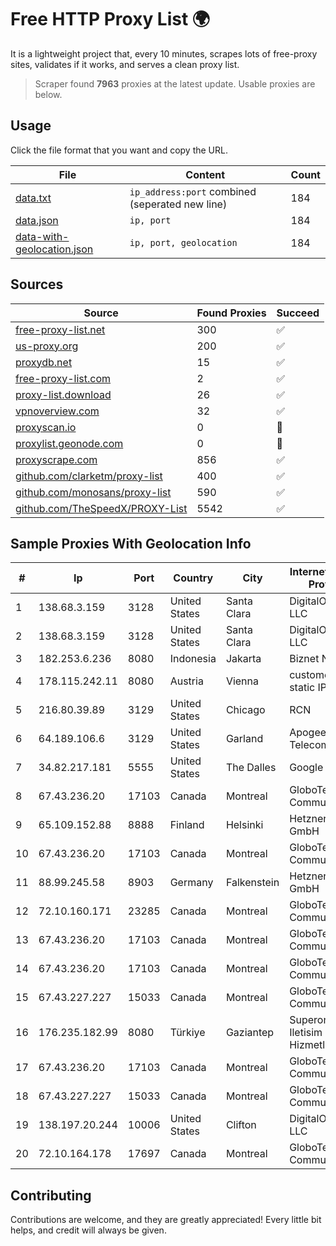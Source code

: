 
# Free HTTP Proxy List 🌍

It is a lightweight project that, every 10 minutes, scrapes lots of free-proxy sites, validates if it works, and serves a clean proxy list.


> Scraper found **7963** proxies at the latest update. Usable proxies are below.

## Usage

Click the file format that you want and copy the URL.


|File|Content|Count|
|----|-------|-----|
|[data.txt](https://raw.githubusercontent.com/themiralay/Proxy-List-World/master/data.txt)|`ip_address:port` combined (seperated new line)|184|
|[data.json](https://raw.githubusercontent.com/themiralay/Proxy-List-World/master/data.json)|`ip, port`|184|
|[data-with-geolocation.json](https://raw.githubusercontent.com/themiralay/Proxy-List-World/master/data-with-geolocation.json)|`ip, port, geolocation`|184|

## Sources

|Source|Found Proxies|Succeed|
|------|-------------|-------|
|[free-proxy-list.net](https://free-proxy-list.net)|300|✅|
|[us-proxy.org](https://www.us-proxy.org)|200|✅|
|[proxydb.net](http://proxydb.net)|15|✅|
|[free-proxy-list.com](https://free-proxy-list.com/?page=&port=&type%5B%5D=http&type%5B%5D=https&up_time=0&search=Search)|2|✅|
|[proxy-list.download](https://www.proxy-list.download/HTTP)|26|✅|
|[vpnoverview.com](https://vpnoverview.com/privacy/anonymous-browsing/free-proxy-servers)|32|✅|
|[proxyscan.io](https://www.proxyscan.io)|0|🚫|
|[proxylist.geonode.com](https://proxylist.geonode.com/api/proxy-list?limit=300&page=1&sort_by=lastChecked&sort_type=desc&protocols=http,https)|0|🚫|
|[proxyscrape.com](https://api.proxyscrape.com/v2/?request=displayproxies&protocol=http&timeout=10000&country=all&ssl=all&anonymity=all)|856|✅|
|[github.com/clarketm/proxy-list](https://raw.githubusercontent.com/clarketm/proxy-list/master/proxy-list-raw.txt)|400|✅|
|[github.com/monosans/proxy-list](https://raw.githubusercontent.com/monosans/proxy-list/main/proxies/http.txt)|590|✅|
|[github.com/TheSpeedX/PROXY-List](https://raw.githubusercontent.com/TheSpeedX/PROXY-List/master/http.txt)|5542|✅|


## Sample Proxies With Geolocation Info

|#|Ip|Port|Country|City|Internet Service Provider|
|-|--|----|-------|----|-------------------------|
|1|138.68.3.159|3128|United States|Santa Clara|DigitalOcean, LLC|
|2|138.68.3.159|3128|United States|Santa Clara|DigitalOcean, LLC|
|3|182.253.6.236|8080|Indonesia|Jakarta|Biznet Networks|
|4|178.115.242.11|8080|Austria|Vienna|customers with static IP|
|5|216.80.39.89|3129|United States|Chicago|RCN|
|6|64.189.106.6|3129|United States|Garland|Apogee Telecom Inc.|
|7|34.82.217.181|5555|United States|The Dalles|Google LLC|
|8|67.43.236.20|17103|Canada|Montreal|GloboTech Communications|
|9|65.109.152.88|8888|Finland|Helsinki|Hetzner Online GmbH|
|10|67.43.236.20|17103|Canada|Montreal|GloboTech Communications|
|11|88.99.245.58|8903|Germany|Falkenstein|Hetzner Online GmbH|
|12|72.10.160.171|23285|Canada|Montreal|GloboTech Communications|
|13|67.43.236.20|17103|Canada|Montreal|GloboTech Communications|
|14|67.43.236.20|17103|Canada|Montreal|GloboTech Communications|
|15|67.43.227.227|15033|Canada|Montreal|GloboTech Communications|
|16|176.235.182.99|8080|Türkiye|Gaziantep|Superonline Iletisim Hizmetleri A.S.|
|17|67.43.236.20|17103|Canada|Montreal|GloboTech Communications|
|18|67.43.227.227|15033|Canada|Montreal|GloboTech Communications|
|19|138.197.20.244|10006|United States|Clifton|DigitalOcean, LLC|
|20|72.10.164.178|17697|Canada|Montreal|GloboTech Communications|



## Contributing

Contributions are welcome, and they are greatly appreciated! Every
little bit helps, and credit will always be given.


